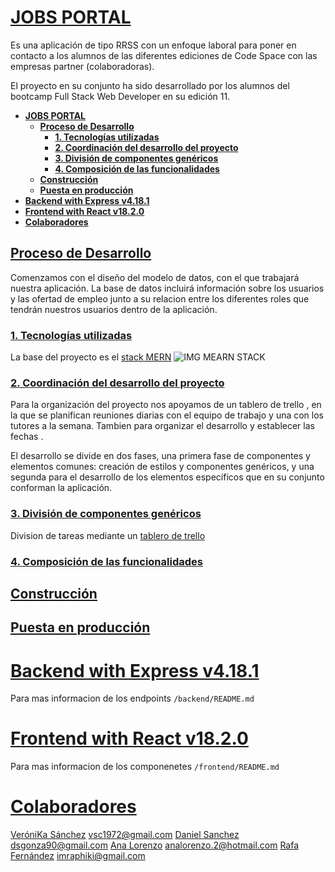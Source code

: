 # [**JOBS PORTAL**](/)

Es una aplicación de tipo RRSS con un enfoque laboral para poner en contacto a los alumnos de las diferentes ediciones de Code Space con las empresas partner (colaboradoras).

El proyecto en su conjunto ha sido desarrollado por los alumnos del bootcamp Full Stack Web Developer en su edición 11.

- [**JOBS PORTAL**](#jobs-portal)
  - [**Proceso de Desarrollo**](#proceso-de-desarrollo)
    - [**1. Tecnologías utilizadas**](#1-tecnologías-utilizadas)
    - [**2. Coordinación del desarrollo del proyecto**](#2-coordinación-del-desarrollo-del-proyecto)
    - [**3. División de componentes genéricos**](#3-división-de-componentes-genéricos)
    - [**4. Composición de las funcionalidades**](#4-composición-de-las-funcionalidades)
  - [**Construcción**](#construcción)
  - [**Puesta en producción**](#puesta-en-producción)
- [**Backend with Express v4.18.1**](#backend-with-express-v4181)
- [**Frontend with React v18.2.0**](#frontend-with-react-v1820)
- [**Colaboradores**](#colaboradores)

## [**Proceso de Desarrollo**](/)

Comenzamos con el diseño del modelo de datos, con el que trabajará nuestra aplicación. La base de datos incluirá información sobre los usuarios y las ofertad de empleo junto a su relacion entre los diferentes roles que tendrán nuestros usuarios dentro de la aplicación.

### [**1. Tecnologías utilizadas**](/)

La base del proyecto es el [stack MERN](https://www.mongodb.com/mern-stack)
![IMG MEARN STACK](https://webimages.mongodb.com/_com_assets/cms/mern-stack-b9q1kbudz0.png?auto=format%2Ccompress)

### [**2. Coordinación del desarrollo del proyecto**](/)

Para la organización del proyecto nos apoyamos de un tablero de trello , en la que se planifican reuniones diarias con el equipo de trabajo y una con los tutores a la semana. Tambien para organizar el desarrollo y establecer las fechas .

El desarrollo se divide en dos fases, una primera fase de componentes y elementos comunes: creación de estilos y componentes genéricos, y una segunda para el desarrollo de los elementos específicos que en su conjunto conforman la aplicación.

### [**3. División de componentes genéricos**](/)

Division de tareas mediante un [tablero de trello](https://trello.com/b/uSx9O5PG/jobspace4projet)

### [**4. Composición de las funcionalidades**](/)

## [**Construcción**](/)

## [**Puesta en producción**](/)

# [**Backend with Express v4.18.1**](https://expressjs.com/)

Para mas informacion de los endpoints `/backend/README.md`

# [**Frontend with React v18.2.0**](https://es.reactjs.org/)

Para mas informacion de los componenetes `/frontend/README.md`

# [**Colaboradores**](/)

[VeróniKa Sánchez](https://github.com/VkaSC) <vsc1972@gmail.com>
[Daniel Sanchez](https://github.com/DaniSanchezG) <dsgonza90@gmail.com>
[Ana Lorenzo](https://github.com/AnaLR27) <analorenzo.2@hotmail.com>
[Rafa Fernández](https://github.com/iRaphiki) <imraphiki@gmail.com>

